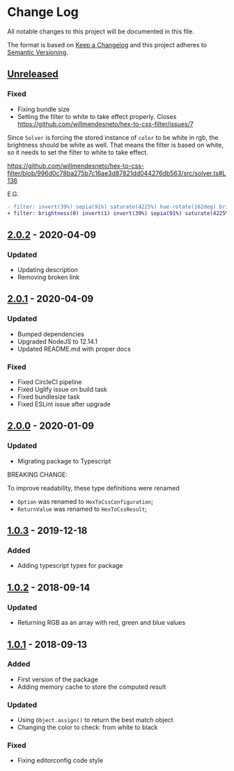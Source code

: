 # Change Log

All notable changes to this project will be documented in this file.

The format is based on [Keep a Changelog](http://keepachangelog.com/)
and this project adheres to [Semantic Versioning](http://semver.org/).

## [Unreleased][]

### Fixed

- Fixing bundle size
- Setting the filter to white to take effect properly. Closes https://github.com/willmendesneto/hex-to-css-filter/issues/7

Since `Solver` is forcing the stored instance of `color` to be white in rgb, the brightness should be white as well. That
means the filter is based on white, so it needs to set the filter to white to take effect.

https://github.com/willmendesneto/hex-to-css-filter/blob/996d0c78ba275b7c16ae3d87821dd044276db563/src/solver.ts#L136

E.G.

```diff
- filter: invert(39%) sepia(91%) saturate(4225%) hue-rotate(162deg) brightness(95%) contrast(101%);
+ filter: brightness(0) invert(1) invert(39%) sepia(91%) saturate(4225%) hue-rotate(162deg) brightness(95%) contrast(101%);
```

## [2.0.2][] - 2020-04-09

### Updated

- Updating description
- Removing broken link

## [2.0.1][] - 2020-04-09

### Updated

- Bumped dependencies
- Upgraded NodeJS to 12.14.1
- Updated README.md with proper docs

### Fixed

- Fixed CircleCI pipeline
- Fixed Uglify issue on build task
- Fixed bundlesize task
- Fixed ESLint issue after upgrade

## [2.0.0][] - 2020-01-09

### Updated

- Migrating package to Typescript

BREAKING CHANGE:

To improve readability, these type definitions were renamed

- `Option` was renamed to `HexToCssConfiguration`;
- `ReturnValue` was renamed to `HexToCssResult`;

## [1.0.3][] - 2019-12-18

### Added

- Adding typescript types for package

## [1.0.2][] - 2018-09-14

### Updated

- Returning RGB as an array with red, green and blue values

## [1.0.1][] - 2018-09-13

### Added

- First version of the package
- Adding memory cache to store the computed result

### Updated

- Using `Object.assign()` to return the best match object
- Changing the color to check: from white to black

### Fixed

- Fixing editorconfig code style

[unreleased]: https://github.com/willmendesneto/hex-to-css-filter/compare/v1.0.2...HEAD
[1.0.2]: https://github.com/willmendesneto/hex-to-css-filter/compare/v1.0.1...v1.0.2
[1.0.1]: https://github.com/willmendesneto/hex-to-css-filter/tree/v1.0.1
[unreleased]: https://github.com/willmendesneto/hex-to-css-filter/compare/v1.0.3...HEAD
[1.0.3]: https://github.com/willmendesneto/hex-to-css-filter/tree/v1.0.3
[unreleased]: https://github.com/willmendesneto/hex-to-css-filter/compare/v2.0.0...HEAD
[2.0.0]: https://github.com/willmendesneto/hex-to-css-filter/tree/v2.0.0
[unreleased]: https://github.com/willmendesneto/hex-to-css-filter/compare/v2.0.2...HEAD
[2.0.2]: https://github.com/willmendesneto/hex-to-css-filter/compare/v2.0.1...v2.0.2
[2.0.1]: https://github.com/willmendesneto/hex-to-css-filter/tree/v2.0.1
